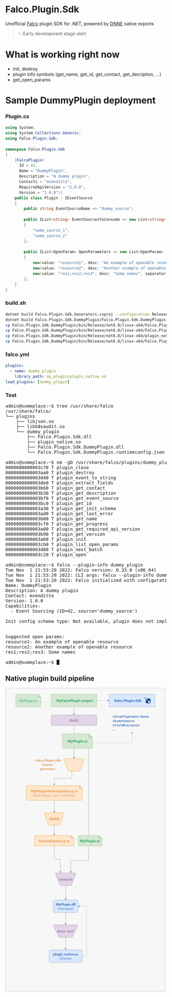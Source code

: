 # Falco.Plugin.Sdk

Unofficial [Falco](https://github.com/falcosecurity/falco) plugin SDK for .NET, powered by [DNNE](https://github.com/AaronRobinsonMSFT/DNNE) native exports

> ✨ Early development stage alert 

# What is working right now
  - init, destroy
  - plugin info symbols (get_name, get_id, get_contact, get_decription, ...)
  - get_open_params

# Sample DummyPlugin deployment
### Plugin.cs
```cs
using System;
using System.Collections.Generic;
using Falco.Plugin.Sdk;

namespace Falco.Plugin.Sdk
{
    [FalcoPlugin(
      Id = 42,
      Name = "DummyPlugin",
      Description = "A dummy plugin",
      Contacts = "mvenditto",
      RequiredApiVersion = "2.0.0",
      Version = "1.0.0")]
    public class Plugin : IEventSource
    {
        public string EventSourceName => "dummy_source";

        public IList<string> EventSourcesToConsume => new List<string> 
        { 
            "some_source_1",
            "some_source_2"
        };

        public IList<OpenParam> OpenParameters => new List<OpenParam>
        {
            new(value: "resource1", desc: "An example of openable resource"),
            new(value: "resource2", desc: "Another example of openable resource"),
            new(value: "res1;res2;res3", desc: "Some names", separator: ";"),
        };
    }
}
```

### build.sh
```bash
dotnet build Falco.Plugin.Sdk.Generators.csproj --configuration Release --runtime linux-x64 --no-self-contained
dotnet build Falco.Plugin.Sdk.DummyPlugin/Falco.Plugin.Sdk.DummyPlugin.csproj --configuration Release --runtime linux-x64 --no-self-contained
cp Falco.Plugin.Sdk.DummyPlugin/bin/Release/net6.0/linux-x64/Falco.Plugin.Sdk.dll /usr/share/falco/plugins/dummy_plugin
cp Falco.Plugin.Sdk.DummyPlugin/bin/Release/net6.0/linux-x64/Falco.Plugin.Sdk.DummyPlugin.dll /usr/share/falco/plugins/dummy_plugin
cp Falco.Plugin.Sdk.DummyPlugin/bin/Release/net6.0/linux-x64/plugin_native.so /usr/share/falco/plugins/dummy_plugin
cp Falco.Plugin.Sdk.DummyPlugin/bin/Release/net6.0/linux-x64/Falco.Plugin.Sdk.DummyPlugin.runtimeconfig.json /usr/share/falco/plugins/dummy_plugin
```

### falco.yml
```yaml
plugins:
  - name: dummy_plugin
    library_path: my_plugin/plugin_native.so
load_plugins: [dummy_plugin]
```
### Test
<pre><samp>admin@someplace:~$ <kbd>tree /usr/share/falco</kbd>
/usr/share/falco/
└── plugins
    ├── libjson.so
    ├── libk8saudit.so
    └── dummy_plugin
        ├── Falco.Plugin.Sdk.dll
        ├── plugin_native.so
        ├── Falco.Plugin.Sdk.DummyPlugin.dll
        └── Falco.Plugin.Sdk.DummyPlugin.runtimeconfig.json</samp>
        
<samp>admin@someplace:~$ <kbd>nm -gD /usr/share/falco/plugins/dummy_plugin/plugin_native.so | grep plugin_</kbd>
0000000000003c70 T plugin_close
0000000000003aa0 T plugin_destroy
0000000000003d40 T plugin_event_to_string
0000000000003de0 T plugin_extract_fields
0000000000003b60 T plugin_get_contact
0000000000003b30 T plugin_get_description
0000000000003bf0 T plugin_get_event_source
0000000000003bc0 T plugin_get_id
0000000000003a30 T plugin_get_init_schema
0000000000003ad0 T plugin_get_last_error
0000000000003b00 T plugin_get_name
0000000000003cf0 T plugin_get_progress
0000000000003a00 T plugin_get_required_api_version
0000000000003b90 T plugin_get_version
0000000000003a60 T plugin_init
0000000000003cb0 T plugin_list_open_params
0000000000003d80 T plugin_next_batch
0000000000003c20 T plugin_open</samp>

<samp>admin@someplace:~$ <kbd>falco --plugin-info dummy_plugin</kbd>
Tue Nov  1 21:53:20 2022: Falco version: 0.33.0 (x86_64)
Tue Nov  1 21:53:20 2022: CLI args: falco --plugin-info dummy_plugin
Tue Nov  1 21:53:20 2022: Falco initialized with configuration file: /etc/falco/falco.yaml
Name: DummyPlugin
Description: A dummy plugin
Contact: mvenditto
Version: 1.0.0
Capabilities:
  - Event Sourcing (ID=42, source='dummy_source')

Init config schema type: Not available, plugin does not implement the init config schema functionality


Suggested open params:
resource1: An example of openable resource
resource2: Another example of openable resource
res1;res2;res3: Some names

admin@someplace:~$ █</samp></pre>

## Native plugin build pipeline

<img src="docs/build_pipeline.png" width="500"/>
